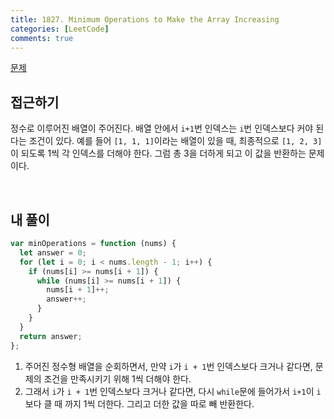 ```yaml
---
title: 1827. Minimum Operations to Make the Array Increasing
categories: [LeetCode]
comments: true
---
```


[문제](https://leetcode.com/problems/minimum-operations-to-make-the-array-increasing/)

## 접근하기

정수로 이루어진 배열이 주어진다. 배열 안에서 `i+1`번 인덱스는 `i`번 인덱스보다 커야 된다는 조건이 있다. 예를 들어 `[1, 1, 1]`이라는 배열이 있을 때, 최종적으로 `[1, 2, 3]`이 되도록 1씩 각 인덱스를 더해야 한다. 그럼 총 3을 더하게 되고 이 값을 반환하는 문제이다.

<br>

## 내 풀이

```js
var minOperations = function (nums) {
  let answer = 0;
  for (let i = 0; i < nums.length - 1; i++) {
    if (nums[i] >= nums[i + 1]) {
      while (nums[i] >= nums[i + 1]) {
        nums[i + 1]++;
        answer++;
      }
    }
  }
  return answer;
};
```

1. 주어진 정수형 배열을 순회하면서, 만약 `i`가 `i + 1`번 인덱스보다 크거나 같다면, 문제의 조건을 만족시키기 위해 1씩 더해야 한다.
2. 그래서 `i`가 `i + 1`번 인덱스보다 크거나 같다면, 다시 `while`문에 들어가서 `i+1`이 `i`보다 클 때 까지 1씩 더한다. 그리고 더한 값을 따로 빼 반환한다.
